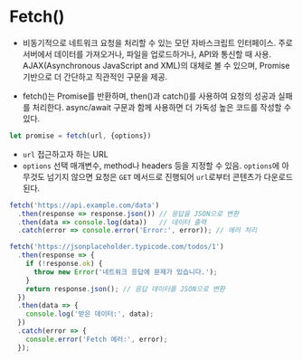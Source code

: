 # **Fetch()** 
- 비동기적으로 네트워크 요청을 처리할 수 있는 모던 자바스크립트 인터페이스. 주로 서버에서 데이터를 가져오거나, 
파일을 업로드하거나, API와 통신할 때 사용. AJAX(Asynchronous JavaScript and XML)의 대체로 볼 수 있으며, 
Promise 기반으로 더 간단하고 직관적인 구문을 제공.

- fetch()는 Promise를 반환하며, then()과 catch()를 사용하여 요청의 성공과 실패를 처리한다. async/await 구문과 함께 사용하면 더 가독성 높은 코드를 작성할 수 있다.

```javascript
let promise = fetch(url, {options})
```

- `url` 접근하고자 하는 URL
- `options` 선택 매개변수, method나 headers 등을 지정할 수 있음.
  `options`에 아무것도 넘기지 않으면 요청은 `GET` 메서드로 진행되어 `url`로부터 콘텐츠가 다운로드 된다.

```javascript
fetch('https://api.example.com/data')
  .then(response => response.json()) // 응답을 JSON으로 변환
  .then(data => console.log(data))   // 데이터 출력
  .catch(error => console.error('Error:', error)); // 에러 처리
```
```javascript
fetch('https://jsonplaceholder.typicode.com/todos/1')
  .then(response => {
    if (!response.ok) {
      throw new Error('네트워크 응답에 문제가 있습니다.');
    }
    return response.json(); // 응답 데이터를 JSON으로 변환
  })
  .then(data => {
    console.log('받은 데이터:', data);
  })
  .catch(error => {
    console.error('Fetch 에러:', error);
  });
```
